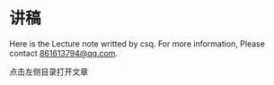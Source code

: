# 讲稿

Here is the Lecture note writted by csq. For more information, Please contact 861613794@qq.com.

点击左侧目录打开文章